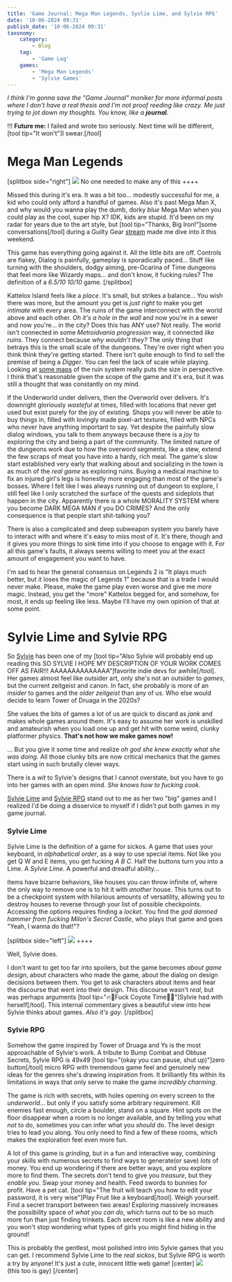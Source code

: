 ```yaml
---
title: 'Game Journal: Mega Man Legends, Syvlie Lime, and Sylvie RPG'
date: '10-06-2024 09:31'
publish_date: '10-06-2024 09:31'
taxonomy:
    category:
        - Blog
    tag:
        - 'Game Log'
    games:
        - 'Mega Man Legends'
        - 'Sylvie Games'
---
```


*I think I'm gonna save the "Game Journal" moniker for more informal posts where I don't have a real thesis and I'm not proof reeding like crazy. Me just trying to jot down my thoughts. You know, like a **journal**.*

!!! **Future me:** I failed and wrote too seriously. Next time will be different, [tool tip="It won't"]I swear.[/tool]

# Mega Man Legends

[splitbox side="right"]
![](mml.jpg?lightbox)
No one needed to make any of this
++++    

Missed this during it's era. It was a bit too... modestly successful for me, a kid who could only afford a handful of games. Also it's past Mega Man X, and why would you wanna play the dumb, dorky *blue* Mega Man when you could play as the cool, super hip X? IDK, kids are stupid. It'd been on my radar for years due to the art style, but [tool tip="Thanks, Big Iron!"]some conversations[/tool] during a Guilty Gear [stream](https://twitch.tv/kayinnasaki) made me dive into it this weekend.

This game has everything going against it. All the little *bits* are off. Controls are flakey, Dialog is painfully, gameplay is sporadically paced... Stuff like turning with the shoulders, dodgy aiming, pre-Ocarina of Time dungeons that feel more like Wizardy maps... and don't know, it fucking rules? The definition of a *6.5/10 10/10* game.
[/splitbox]

Kattelox Island feels like a *place*. It's small, but strikes a balance... You wish there was more, but the amount you get is *just right* to make you get *intimate* with every area. The ruins of the game interconnect with the world above and each other. *Oh it's a hole in the wall* and now you're in a sewer and now you're... in the city? Does this has ANY use? Not really. The world isn't connected in some *Metroidvania progression* way, it connected *like ruins*. They connect because *why wouldn't they?* The only thing that betrays this is the small scale of the dungeons. They're over right when you think think they're getting started. There isn't quite enough to find to sell the premise of being a *Digger*. You can feel the lack of scale while playing. Looking at [some maps](https://www.legends-station.com/?id=mml1-map-ruins&noprocess) of the ruin system really puts the size in perspective. I think that's reasonable given the scope of the game and it's era, but it was still a thought that was constantly on my mind.

If the Underworld under delivers, then the Overworld over delivers. It's downright gloriously *wasteful* at times, filled with locations that never get used but exist purely for the joy of existing. Shops you will never be able to buy things in, filled with lovingly made pixel-art textures, filled with NPCs who never have anything important to say. Yet despite the painfully slow dialog windows, you talk to them anyways because there is a *joy* to exploring the city and being a part of the community. The limited nature of the dungeons work due to how the overword segments, like a stew, extend the few scraps of meat you have into a hardy, rich meal. The game's slow start established very early that walking about and socializing in the town is as much of the *real game* as exploring ruins. Buying a medical machine to fix an injured girl's legs is honestly more engaging than most of the game's bosses. Where I felt like I was always running out of dungeon to explore, I still feel like I only scratched the surface of the quests and sideplots that happen in the city. Apparently there is a whole MORALITY SYSTEM where you become DARK MEGA MAN if you DO CRIMES? And the only consequence is that people start shit-talking you? 

There is also a complicated and deep subweapon system you barely have to interact with and where it's easy to miss most of it. It's there, though and it gives you more things to sink time into if you choose to engage with it. For all this game's faults, it always seems willing to meet you at the exact amount of engagement you want to have.

I'm sad to hear the general consensus on Legends 2 is "It plays much better, but it loses the magic of Legends 1" because that is a trade I would never make. Please, make the game play even worse and give me *more* magic. Instead, you get the "more" Kattelox begged for, and somehow, for most, it ends up feeling like less. Maybe I'll have my own opinion of that at some point.

# Sylvie Lime and Sylvie RPG

So [Sylvie](https://sylvie.itch.io/) has been one of my [tool tip="Also Sylvie will probably end up reading this SO SYLVIE I HOPE MY DESCRIPTION OF YOUR WORK COMES OFF AS FAIR!!! AAAAAAAAAAAAAA"]favorite indie devs for awhile[/tool]. Her games almost feel like outsider art, only she's not an outsider to *games*, but the current zeitgeist and canon. In fact, she probably is more of an *insider* to games and the *older zeitgeist* than any of us. Who else would decide to learn Tower of Druaga in the 2020s?

She values the bits of games a lot of us are quick to discard as *jank* and makes whole games around them. It's easy to assume her work is unskilled and amateurish when you load one up and get hit with some weird, clunky platformer physics. **That's not how we make games now!** 

... But you give it some time and realize *oh god she knew exactly what she was doing*. All those clunky bits are now critical mechanics that the games start using in such brutally clever ways.

There is a *wit* to Sylvie's designs that I cannot overstate, but you have to go into her games with an open mind. *She knows how to fucking cook*.

[Sylvie Lime](https://sylvie.itch.io/sylvie-lime) and [Sylvie RPG](https://sylvie.itch.io/sylvie-rpg) stand out to me as her two "big" games and I realized I'd be doing a disservice to myself if I didn't put both games in my game journal.

### Sylvie Lime


Sylvie Lime is the definition of a game for sickos. A game that uses your keyboard, in *alphabetical order*, as a way to use special items. Not like you get Q W and E items, you get fucking *A B C*. Half the buttons turn you into a Lime. A *Sylvie Lime*. A powerful and dreadful ability... 

Items have bizarre behaviors, like houses you can throw infinite of, where the only way to remove one is to hit it with *another* house. This turns out to be a checkpoint system with hilarious amounts of versatility, allowing you to destroy houses to reverse through your list of possible checkpoints. Accessing the options requires finding a *locket*. You find the *god damned hammer from fucking Milon's Secret Castle*, who plays that game and goes "Yeah, I wanna do that!"?

[splitbox side="left"]
![](lime.png?lightbox)
++++

Well, Sylvie does.

I don't want to get too far into spoilers, but the game becomes *about game design*, about characters who made the game, about the dialog on design decisions between them. You get to ask characters about items and hear the discourse that went into their design. This discourse wasn't *real*, but was perhaps arguments [tool tip="🔥🤘Fuck Coyote Time🤘🔥"]Sylvie had with herself[/tool]. This internal commentary gives a beautiful view into how Sylvie thinks about games. *Also it's gay*.
[/splitbox]

### Sylvie RPG

Somehow the game inspired by Tower of Druaga and Ys is the most approachable of Sylvie's work. A tribute to Bump Combat and Obtuse Secrets, Sylvie RPG is 49x49 [tool tip="(okay you can pause, shut up)"]zero button[/tool] micro RPG with tremendous game feel and genuinely new ideas for the genres she's drawing inspiration from. It brilliantly fits within its limitations in ways that only serve to make the game *incredibly charming*.

The game is rich with secrets, with holes opening on every screen to the *underworld*... but only if you satisfy some arbitrary requirement. Kill enemies fast enough, circle a boulder, stand on a square. Hint spots on the floor disappear when a room is no longer available, and by telling you what *not* to do, sometimes you can infer what you *should* do. The level design tries to lead you along. You only need to find a few of these rooms, which makes the exploration feel even more fun.

A lot of this game is *grinding*, but in a fun and interactive way, combining your skills with numerous secrets to find ways to generate(or save) *lots* of money. You end up wondering if there are better ways, and you explore more to find them. The secrets don't tend to give you *treasure*, but they *enable you*. Swap your money and health. Feed swords to bunnies for profit. Have a pet cat. [tool tip="The fruit will teach you how to edit your password, it is very wise"]Play Fruit like a keyboard[/tool]. Weigh yourself. Find a secret transport between two areas! Exploring massively increases the possibility space of *what you can do*, which turns out to be so much more fun than just finding trinkets. Each secret room is like a new ability and you won't stop wondering what types of girls you might find hiding in the ground!

This is probably the gentlest, most polished intro into Sylvie games that you can get. I recommend Sylvie Lime to the *real sickos*, but Sylvie RPG is worth a try by anyone! It's just a cute, innocent little web game!
[center]
![](yuri.png)<br>
(this too is gay)
[/center]